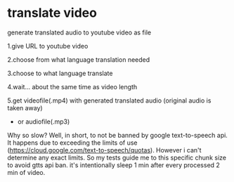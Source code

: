 # translate video
generate translated audio to youtube video as file

1.give URL to youtube video

2.choose from what language translation needed

3.choose to what language translate

4.wait... about the same time as video length

5.get videofile(.mp4) with generated translated audio (original audio is taken away)
 - or audiofile(.mp3)

Why so slow? 
Well, in short, to not be banned by google text-to-speech api. It happens due to exceeding the limits of use (https://cloud.google.com/text-to-speech/quotas). 
However i can't determine any exact limits. So my tests guide me to this specific chunk size to avoid gtts api ban. it's intentionally sleep 1 min after every processed 2 min of video.

